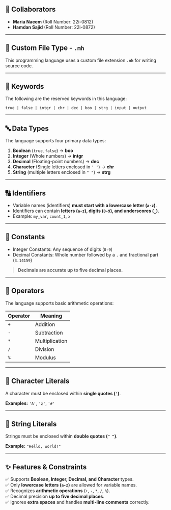 ## 👥 Collaborators
- **Maria Naeem** (Roll Number: 22i-0812)
- **Hamdan Sajid** (Roll Number: 22i-0872)



---



## 📂 Custom File Type - `.mh`
This programming language uses a custom file extension **`.mh`** for writing source code.



---

## 📖 Keywords
The following are the reserved keywords in this language:

```
true | false | intgr | chr | dec | boo | strg | input | output
```

---

## 🔤 Data Types
The language supports four primary data types:

1. **Boolean** (`true`, `false`) -> **boo**
2. **Integer** (Whole numbers) -> **intgr**
3. **Decimal** (Floating-point numbers) -> **dec**
4. **Character** (Single letters enclosed in `' '`) -> **chr**
5. **String** (multiple letters enclosed in `" "`) -> **strg**

---

## 🔠 Identifiers
- Variable names (identifiers) **must start with a lowercase letter (`a-z`)**.
- Identifiers can contain **letters (`a-z`), digits (`0-9`), and underscores (`_`)**.
- Example: `my_var`, `count_1`, `x`


---

## 🔢 Constants
- Integer Constants: Any sequence of digits (`0-9`)
- Decimal Constants: Whole number followed by a `.` and fractional part (`3.14159`)


> **Decimals are accurate up to five decimal places.**

---

## 🔣 Operators
The language supports basic arithmetic operations:

| Operator | Meaning |
|----------|---------|
| `+`      | Addition |
| `-`      | Subtraction |
| `*`      | Multiplication |
| `/`      | Division |
| `%`      | Modulus |


---

## 🔡 Character Literals
A character must be enclosed within **single quotes (`'`)**.

**Examples:** `'A'`, `'z'`, `'#'`


---

## 📝 String Literals
Strings must be enclosed within **double quotes (`" "`)**.

**Example:** `"Hello, world!"`


---

## ✨ Features & Constraints
✅ Supports **Boolean, Integer, Decimal, and Character** types.  
✅ Only **lowercase letters (`a-z`)** are allowed for variable names.  
✅ Recognizes **arithmetic operations** (`+`, `-`, `*`, `/`, `%`).  
✅ Decimal precision **up to five decimal places**.  
✅ Ignores **extra spaces** and handles **multi-line comments** correctly.  



